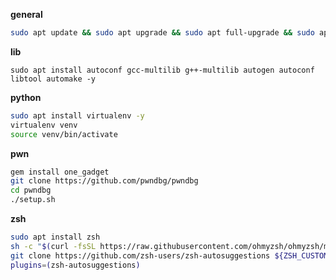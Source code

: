 **general**

```sh
sudo apt update && sudo apt upgrade && sudo apt full-upgrade && sudo apt install ruby gem -y
```

**lib**

`sudo apt install autoconf gcc-multilib g++-multilib autogen autoconf libtool automake -y`


**python**

```sh
sudo apt install virtualenv -y
virtualenv venv
source venv/bin/activate
```

**pwn**

```sh
gem install one_gadget
git clone https://github.com/pwndbg/pwndbg
cd pwndbg
./setup.sh
```

**zsh**

```sh
sudo apt install zsh
sh -c "$(curl -fsSL https://raw.githubusercontent.com/ohmyzsh/ohmyzsh/master/tools/install.sh)"
git clone https://github.com/zsh-users/zsh-autosuggestions ${ZSH_CUSTOM:-~/.oh-my-zsh/custom}/plugins/zsh-autosuggestions
plugins=(zsh-autosuggestions)
```
